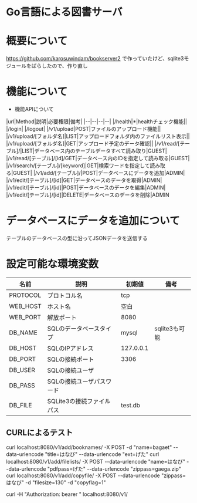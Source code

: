 # Go言語による図書サーバ

# 概要について

https://github.com/karosuwindam/bookserver2
で作っていたけど、sqlite3モジュールをばらしたので、作り直し

# 機能について

* 機能APIについて

|url|Method|説明|必要権限|備考|
|--|--|--|--|
|/health|*|healthチェック機能||
|/login|
|/logout|
|/v1/upload|POST|ファイルのアップロード機能||
|/v1/upload/[フォルダ名]|LIST|アップロードフォルダ内のファイルリスト表示||
|/v1/upload/[フォルダ名]|GET|アップロード予定のデータ確認||
|/v1/read/[テーブル]/|LIST|データベース内のテーブルデータすべて読み取り|GUEST|
|/v1/read/[テーブル]/[id]/GET|データベース内のIDを指定して読み取る|GUEST|
|/v1/search/[テーブル]/[keyword]|GET|検索ワードを指定して読み取る|GUEST|
|/v1/add/[テーブル]/|POST|データベースにデータを追加|ADMIN|
|/v1/edit/[テーブル]/[id]|GET|データベースのデータを取得|ADMIN|
|/v1/edit/[テーブル]/[id]|POST|データベースのデータを編集|ADMIN|
|/v1/edit/[テーブル]/[id]|DELETE|データベースのデータを削除|ADMIN


# データベースにデータを追加について
テーブルのデータベースの型に沿ってJSONデータを送信する

# 設定可能な環境変数

|名前|説明|初期値|備考|
|--|--|--|--|
|PROTOCOL|プロトコル名|tcp||
|WEB_HOST|ホスト名|空白||
|WEB_PORT|解放ポート|8080||
|DB_NAME|SQLのデータベースタイプ|mysql|sqlite3も可能|
|DB_HOST|SQLのIPアドレス|127.0.0.1||
|DB_PORT|SQLの接続ポート|3306||
|DB_USER|SQLの接続ユーザ||
|DB_PASS|SQLの接続ユーザパスワード||
|DB_FILE|SQLite3の接続ファイルパス|test.db|

## CURLによるテスト

curl localhost:8080/v1/add/booknames/  -X POST -d "name=bagaet" --data-urlencode "title=はなび" --data-urlencode "ext=げた"
curl localhost:8080/v1/add/filelists/  -X POST --data-urlencode "name=はなび" --data-urlencode "pdfpass=げた" --data-urlencode "zippass=gaega.zip"
curl localhost:8080/v1/add/copyfile/  -X POST --data-urlencode "zippass=はなび" -d "filesize=130" -d "copyflag=1"


curl -H "Authorization: bearer <token>" localhost:8080/v1/
